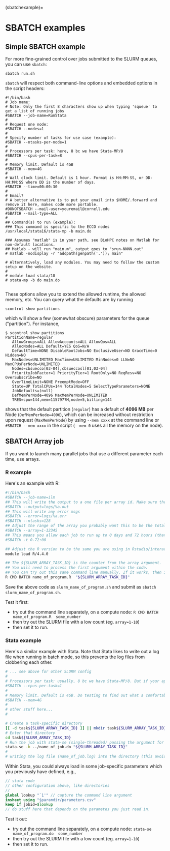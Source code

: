 (sbatchexample)=
# SBATCH examples

## Simple SBATCH example

For more fine-grained control over jobs submitted to the SLURM queues, you can use `sbatch`:

```
sbatch run.sh
```

`sbatch` will respect both command-line options and embedded options in the script headers:

```
#!/bin/bash
# Job name:
# Note: Only the first 8 characters show up when typing 'squeue' to get a list of running jobs
#SBATCH --job-name=RunStata
#
# Request one node:
#SBATCH --nodes=1
#
# Specify number of tasks for use case (example):
#SBATCH --ntasks-per-node=1
#
# Processors per task: here, 8 bc we have Stata-MP/8
#SBATCH --cpus-per-task=8
#
# Memory limit. Default is 4GB
#SBATCH --mem=4G
#
# Wall clock limit. Default is 1 hour. Format is HH:MM:SS, or DD-HH:MM:SS where DD is the number of days.
#SBATCH --time=00:00:30
#
# Email?
# A better alternative is to put your email into $HOME/.forward and remove it here, makes code more portable.
#DONOTSBATCH --mail-user=youremail@cornell.edu
#SBATCH --mail-type=ALL
#
## Command(s) to run (example):
### This command is specific to the ECCO nodes
/usr/local/stata16/stata-mp -b main.do

### Assumes "matlab" is in your path, see BioHPC notes on Matlab for non-default locations.
## Matlab - will run "main.m", output goes to "srun-NNNN.out"
# matlab -nodisplay -r "addpath(genpath('.')); main"

# Alternatively, load any modules. You may need to follow the custom setup on the website.
# 
# module load stata/18
# stata-mp -b do main.do


```

These options allow you to extend the allowed runtime, the allowed memory, etc. You can query what the defaults are by running

```
scontrol show partitions
```

which will show a few (somewhat obscure) parameters for the queue ("partition"). For instance,

```
$ scontrol show partitions
PartitionName=regular
   AllowGroups=ALL AllowAccounts=ALL AllowQos=ALL
   AllocNodes=ALL Default=YES QoS=N/A
   DefaultTime=NONE DisableRootJobs=NO ExclusiveUser=NO GraceTime=0 Hidden=NO
   MaxNodes=UNLIMITED MaxTime=UNLIMITED MinNodes=0 LLN=NO MaxCPUsPerNode=UNLIMITED
   Nodes=cbsuecco[03-04],cbsueccosl[01,03-04]
   PriorityJobFactor=1 PriorityTier=1 RootOnly=NO ReqResv=NO OverSubscribe=NO
   OverTimeLimit=NONE PreemptMode=OFF
   State=UP TotalCPUs=144 TotalNodes=5 SelectTypeParameters=NONE
   JobDefaults=(null)
   DefMemPerNode=4096 MaxMemPerNode=UNLIMITED
   TRES=cpu=144,mem=1157977M,node=5,billing=144
```
shows that the default partition (`regular`) has a default of **4096 MB** per Node (`DefMemPerNode=4096`), which can be increased without restriction upon request (`MaxMemPerNode`) by using `--mem xxxx` at the command line or `#SBATCH --mem xxxx` in the script (`--mem 0` uses all the memory on the node).


## SBATCH Array job

If you want to launch many parallel jobs that use a different parameter each time, use arrays. 

### R example

Here's an example with R:

```bash
#!/bin/bash
#SBATCH --job-name=ilm
## This will write the output to a one file per array id. Make sure the directory exists!
#SBATCH --output=logs/%a.out
## This will write any error msgs
#SBATCH --error=logs/%a.err
#SBATCH --ntasks=128
## Adjust the range of the array you probably want this to be the total number of firms, but try it with a few.
#SBATCH --array=1-12345
## This means you allow each job to run up to 0 days and 72 hours (that's what the notation says). Adjust
#SBATCH -t 0-72:00 

## Adjust the R version to be the same you are using in Rstudio/interactively!
module load R/4.4.0

## The ${SLURM_ARRAY_TASK_ID} is the counter from the array argument.
## You will need to process the first argument within the code.
## You can try out this same command line manually. If it works, then it will work from within SLURM
R CMD BATCH name_of_program.R  "${SLURM_ARRAY_TASK_ID}"
```

Save the above code as `slurm_name_of_program.sh` and submit as `sbatch slurm_name_of_program.sh`.

Test it first:

- try out the command line separately, on a compute node: `R CMD BATCH name_of_program.R  some_number`
- then try out the SLURM file with a low count (eg. `array=1-10`)
- then set it to run.

### Stata example

Here's a similar example with Stata. Note that Stata likes to write out a log file when running in batch mode, so this prevents the log files from clobbering each other.

```bash
# ... see above for other SLURM config
#
# Processors per task: usually, 8 bc we have Stata-MP/8. But if your application is single-threaded, then use =1 here, and use "stata-se" below.
#SBATCH --cpus-per-task=1
#
# Memory limit. Default is 4GB. Do testing to find out what a comfortable but not too loose limit is. You might constrain how many jobs can be run simultaneously
#SBATCH --mem=4G
#
# other stuff here...
#

# Create a task-specific directory
[[ -d task${SLURM_ARRAY_TASK_ID} ]] || mkdir task${SLURM_ARRAY_TASK_ID}
# Enter that directory
cd task${SLURM_ARRAY_TASK_ID}
# Run the job with stata-se (single-threaded) passing the argument for the particular job
stata-se -b ../name_of_job.do "${SLURM_ARRAY_TASK_ID}"
#
# writing the log file (name_of_job.log) into the directory (this avoids conflicts)
```

Within Stata, you could always load in some job-specific parameters which you previously have defined, e.g.,

```stata
// stata code
// other configuration above, like directories
//
global lookup "`1'" // capture the command line argument
insheet using "$paramdir/parameters.csv"
keep if jobid=$lookup
// do stuff here that depends on the parametes you just read in.
```

Test it out:

- try out the command line separately, on a compute node: `stata-se name_of_program.do  some_number`
- then try out the SLURM file with a low count (eg. `array=1-10`)
- then set it to run.

